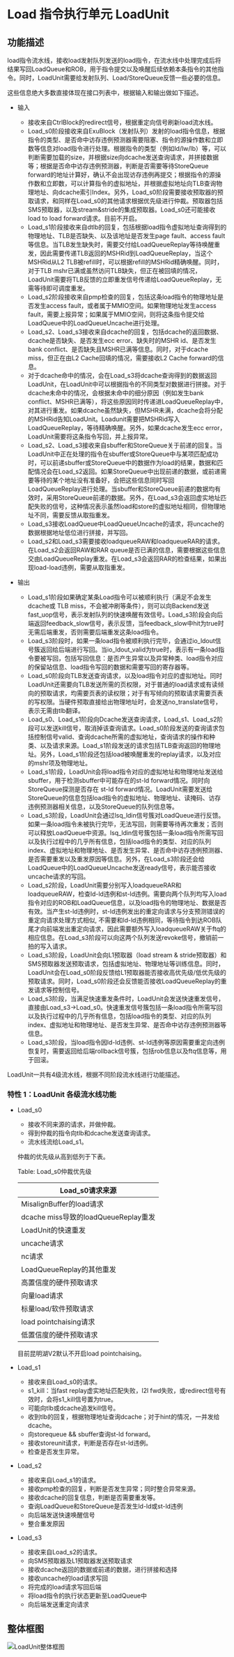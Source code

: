 # Load 指令执行单元 LoadUnit

## 功能描述
load指令流水线，接收load发射队列发送的load指令，在流水线中处理完成后将结果写回LoadQueue和ROB，用于指令提交以及唤醒后续依赖本条指令的其他指令。同时，LoadUnit需要给发射队列、Load/StoreQueue反馈一些必要的信息。

这些信息绝大多数直接体现在接口列表中，根据输入和输出做如下描述。

* 输入
    * 接收来自CtrlBlock的redirect信号，根据重定向信号刷新load流水线。
    * Load_s0阶段接收来自ExuBlock（发射队列）发射的load指令信息，根据指令的类型、是否命中访存违例预测器需要阻塞、指令的源操作数和立即数等信息对load指令进行处理。根据指令的类型（例如ld/lw/lb）等，可以判断需要加载的size，并根据size向dcache发送查询请求，并拼接数据等；根据是否命中访存违例预测器，判断是否需要等待StoreQueue forward的地址计算好，确认不会出现访存违例再提交；根据指令的源操作数和立即数，可以计算指令的虚拟地址，并根据虚拟地址向TLB查询物理地址、向dcache索引Index。另外，Load_s0阶段需要接收预取器的预取请求，和同样在Load_s0的其他请求根据优先级进行仲裁。预取器包括SMS预取器，以及stream&stride的集成预取器。Load_s0还可能接收load to load forward请求。目前不开启。
    * Load_s1阶段接收来自dtlb的回复，包括根据load指令虚拟地址查询得到的物理地址、TLB是否缺失、以及该地址是否发生page fault、access fault等信息。当TLB发生缺失时，需要交付给LoadQueueReplay等待唤醒重发，因此需要传递TLB返回的MSHRid到LoadQueueReplay，当这个MSHRid从L2 TLB被refill时，可以根据refill的MSHRid精确唤醒。同时，对于TLB mshr已满或虽然访问TLB缺失，但正在被回填的情况，LoadUnit需要将TLB反馈的立即重发信号传递给LoadQueueReplay，无需等待即可调度重发。
    * Load_s2阶段接收来自pmp检查的回复，包括这条load指令的物理地址是否发生access fault，或者属于MMIO空间。如果物理地址发生access fault，需要上报异常；如果属于MMIO空间，则将这条指令提交给LoadQueue中的LoadQueueUncache进行处理。
    * Load_s2、Load_s3接收来自dcache的回复，包括dcache的返回数据、dcache是否缺失、是否发生ecc error、缺失时的MSHR id、是否发生bank conflict、是否缺失且MSHR已满等信息。同时，对于dcache miss，但正在由L2 Cache回填的情况，需要接收L2 Cache forward的信息。
    * 对于dcache命中的情况，会在Load_s3将dcache查询得到的数据返回LoadUnit，在LoadUnit中可以根据指令的不同类型对数据进行拼接。对于dcache未命中的情况，会根据未命中的细分原因（例如发生bank conflict、MSHR已满等），将这些原因同时传递进LoadQueueReplay中，对其进行重发。如果dcache虽然缺失，但MSHR未满，dcache会将分配的MSHRid告知LoadUnit。Loadunit需要把MSHRid写入LoadQueueReplay，等待精确唤醒。另外，如果dcache发生ecc error，LoadUnit需要将这条指令写回，并上报异常。
    * Load_s2、Load_s3接收来自sbuffer和StoreQueue关于前递的回复。当LoadUnit中正在处理的指令在sbuffer或StoreQueue中与某项匹配成功时，可以前递sbuffer或StoreQueue中的数据作为load的结果，数据和匹配情况会在Load_s2返回。如果StoreQueue中出现前递的数据，或前递需要等待的某个地址没有准备好，会把这些信息同时写回LoadQueueReplay进行处理。当sbuffer和StoreQueue前递的数据均有效时，采用StoreQueue前递的数据。另外，在Load_s3会返回虚实地址匹配失败的信号，这种情况表示虽然load和store的虚拟地址相同，但物理地址不同，需要反馈从取指重发。
    * Load_s3接收LoadQueue中LoadQueueUncache的请求，将uncache的数据根据地址低位进行拼接，并写回。
    * Load_s2和Load_s3需要接收loadqueueRAW和loadqueueRAR的请求。在Load_s2会返回RAW和RAR queue是否已满的信息，需要根据这些信息交由LoadQueueReplay重发。在Load_s3会返回RAR的检查结果，如果出现load-load违例，需要从取指重发。

* 输出
    * Load_s1阶段如果确定某条Load指令可以被顺利执行（满足不会发生dcache或 TLB miss，不会被冲刷等条件），则可以向Backend发送fast_uop信号，表示发射队列的快速唤醒有效信号。Load_s3阶段会向后端返回feedback_slow信号，表示反馈，当feedback_slow中hit为true时无需后端重发，否则需要后端重发这条load指令。
    * Load_s3阶段时，如果一条load指令被顺利执行完毕，会通过io_ldout信号簇返回给后端进行写回。当io_ldout_valid为true时，表示有一条load指令要被写回，包括写回信息：是否产生异常以及异常种类、load指令对应的保留站信息、load指令写回的数据和需要写回的寄存器等。
    * Load_s0阶段向TLB发送查询请求，以及load指令对应的虚拟地址。同时LoadUnit还需要向TLB发送所需的页权限，对于普通的load请求或有读倾向的预取请求，均需要页表的读权限；对于有写倾向的预取请求需要页表的写权限。当硬件预取直接给出物理地址时，会发送no_translate信号，表示无需由tlb翻译。
    * Load_s0、Load_s1阶段向Dcache发送查询请求，Load_s1、Load_s2阶段可以发送kill信号，取消掉该查询请求。Load_s0阶段发送的查询请求包括控制信号valid、查询dcache所需的虚拟地址，查询请求的操作和种类、以及请求来源。Load_s1阶段发送的请求包括TLB查询返回的物理地址。另外，Load_s1阶段还包括load被唤醒重发的replay请求，以及对应的mshr项及物理地址。
    * Load_s1阶段，LoadUnit会将load指令对应的虚拟地址和物理地址发送给sbuffer，用于检测sbuffer中可能存在的st-ld forward情况。同时向StoreQueue探测是否存在 st-ld forward情况。LoadUnit需要发送给StoreQueue的信息包括load指令的虚拟地址、物理地址、读掩码、访存违例预测器相关信息，以及StoreQueue的队列信息等。
    * Load_s3阶段，LoadUnit会通过lsq_ldin信号簇对LoadQueue进行反馈。如果一条load指令未被执行完毕，无法写回，则需要等待再次重发；否则可以释放LoadQueue中资源。lsq_ldin信号簇包括一条load指令所需写回以及执行过程中的几乎所有信息，包括load指令的类型、对应的队列index、虚拟地址和物理地址、是否发生异常、是否命中访存违例预测器、是否需要重发以及重发原因等信息。另外，在Load_s3阶段还会给LoadQueue中的LoadQueueUncache发送ready信号，表示能否接收uncache请求的写回。
    * Load_s2阶段，LoadUnit需要分别写入loadqueueRAR和loadqueueRAW，检查ld-ld违例和st-ld违例。需要向两个队列均写入load指令对应的ROB和LoadQueue信息，以及load指令的物理地址、数据是否有效。当产生st-ld违例时，st-ld违例发出的重定向请求与分支预测错误的重定向请求处理方式相似, 不需要和ld-ld违例相同，等待指令到达ROB队尾才向前端发出重定向请求，因此需要额外写入loadqueueRAW关于ftq的相应信息。在Load_s3阶段可以向这两个队列发送revoke信号，撤销前一拍的写入请求。
    * Load_s3阶段，LoadUnit会向L1预取器（load stream & stride预取器）和SMS预取器发送预取请求，包括虚拟地址、物理地址等训练信息。同时，LoadUnit会在Load_s0阶段反馈给L1预取器能否接收高优先级/低优先级的预取请求。同时，Load_s0阶段还会反馈能否接收LoadQueueReplay的重发请求等控制信号。
    * Load_s3阶段，当满足快速重发条件时，LoadUnit会发送快速重发信号，直接由Load_s3->Load_s0。快速重发信号簇包括一条load指令所需写回以及执行过程中的几乎所有信息，包括load指令的类型、对应的队列index、虚拟地址和物理地址、是否发生异常、是否命中访存违例预测器等信息。
    * Load_s3阶段，当load指令因ld-ld违例、st-ld违例等原因需要重定向违例恢复时，需要返回给后端rollback信号簇，包括rob信息以及ftq信息等，用于回滚。

LoadUnit一共有4级流水线，根据不同阶段流水线进行功能描述。

### 特性 1：LoadUnit 各级流水线功能

* Load_s0
    * 接收不同来源的请求，并做仲裁。
    * 得到仲裁的指令向tlb和dcache发送查询请求。
    * 流水线流给Load_s1。

    仲裁的优先级从高到低列于下表。

    Table: Load_s0仲裁优先级

    | Load_s0请求来源 |
    | --- |
    | MisalignBuffer的load请求 |
    | dcache miss导致的loadQueueReplay重发 |
    | LoadUnit的快速重发 |
    | uncache请求 |
    | nc请求 |
    | LoadQueueReplay的其他重发 |
    | 高置信度的硬件预取请求 |
    | 向量load请求 |
    | 标量load/软件预取请求 |
    | load pointchaising请求 |
    | 低置信度的硬件预取请求 |

    目前昆明湖V2默认不开启load pointchaising。

* Load_s1
    * 接收来自Load_s0的请求。
    * s1_kill：当fast replay虚实地址匹配失败，l2l fwd失败，或redirect信号有效时，会将s1_kill信号置为true。
    * 可能向tlb或dcache追发kill信号。
    * 收到tlb的回复，根据物理地址查询dcache；对于hint的情况，一并发给dcache。
    * 向storequeue && sbuffer查询st-ld forward。
    * 接收storeunit请求，判断是否存在st-ld违例。
    * 检查是否发生异常。

* Load_s2
    * 接收来自Load_s1的请求。
    * 接收pmp检查的回复，判断是否发生异常；同时整合异常来源。
    * 接收dcache的回复信息，判断是否需要重发等。
    * 查询LoadQueue和StoreQueue是否发生ld-ld或st-ld违例
    * 向后端发送快速唤醒信号
    * 整合重发原因

* Load_s3
    * 接收来自Load_s2的请求。
    * 向SMS预取器及L1预取器发送预取请求
    * 接收dcache返回的数据或前递的数据，进行拼接和选择
    * 接收uncache的load请求写回
    * 将完成的load请求写回后端
    * 将load指令的执行状态更新至LoadQueue中
    * 向后端发送重定向请求

## 整体框图
<!-- 请使用 svg -->

![LoadUnit整体框图](./figure/LoadUnit.svg)
